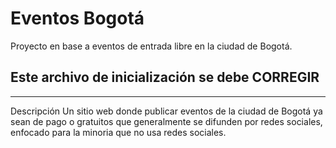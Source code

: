 # Eventos Bogotá

Proyecto en base a eventos de entrada libre en la ciudad de Bogotá.

## Este archivo de inicialización se debe **CORREGIR**
---

Descripción
Un sitio web donde publicar eventos de la ciudad de Bogotá ya sean de pago o gratuitos que generalmente se difunden por redes sociales, enfocado para la minoria que no usa redes sociales.